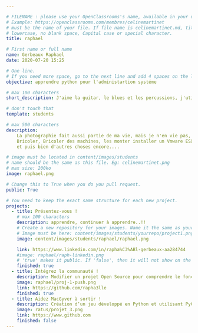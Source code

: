 ```yaml
---

# FILENAME : please use your OpenClassrooms's name, available in your url.
# Example: https://openclassrooms.com/membres/celinemartinet
# must be the name of your file. If file name is celinemartinet.md, title is celinemartinet.
# lowercase, no blank space, Capital case or special character.
title: raphael

# First name or full name
name: Gerbeaux Raphael
date: 2020-07-20 15:25

# One line.
# If you need more space, go to the next line and add 4 spaces on the left, as in 'description'.
objective: apprendre python pour l'administartion systéme

# max 100 characters
short_description: J'aime la guitar, le blues et les percussions, j'utilise linux quotidienment

# don't touch that
template: students

# max 500 characters
description:
    La photographie fait aussi partie de ma vie, mais je n'en vie pas,
    Bricoler, Bricoler des machines, les monter installer un Vmware ESXi, ou une Debian ou un Pfsense, puis explorer FreeBSD
    et puis bien d'autres choses encore....

# image must be located in content/images/students
# name should be the same as this file. Eg: celinemartinet.png
# max size: 200ko
image: raphael.png

# Change this to True when you do you pull request.
public: True

# You need to keep the exact same structure for each new project.
projects:
  - title: Présentez-vous !
    # max 100 characters
    description: apprendre, continuer à apprendre..!!
    # Create a new repository for your images. Name it the same as your nickname and profile picture.
    # Image must be here: content/images/students/yourrepo/project1.png
    image: content/images/students/raphael/raphael.png

    link: https://www.linkedin.com/in/rapha%C3%ABl-gerbeaux-aa284744
    #image: raphael/raph-linkedin.png
    # 'true' makes it public. If 'false', then it will not show on the website.
    finished: true
  - title: Intégrez la communauté !
    description: Modifier un projet Open Source pour comprendre le fonctionnement de Git, de Github et des pull requests.
    image: raphael/proj-1-push.png
    link: https://github.com/rapha3lle
    finished: true
  - title: Aidez MacGyver à sortir !
    description: Création d’un jeu développé en Python et utilisant PyGame.
    image: ratus/projet_3.png
    link: https://www.github.com
    finished: false
---
```

